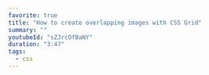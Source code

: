 ```yaml
---
favorite: true
title: "How to create overlapping images with CSS Grid"
summary: ""
youtubeId: "sZJrcOfBaNY"
duration: "3:47"
tags:
  - css
---
```

